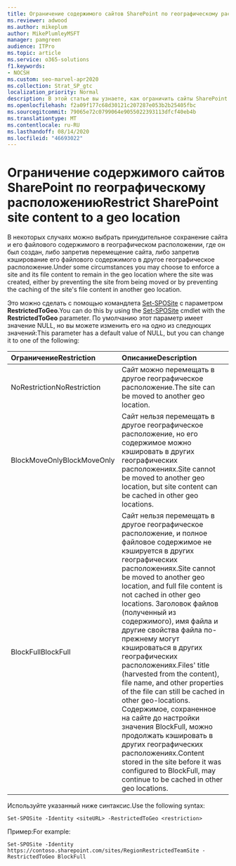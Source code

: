 ```yaml
---
title: Ограничение содержимого сайтов SharePoint по географическому расположению
ms.reviewer: adwood
ms.author: mikeplum
author: MikePlumleyMSFT
manager: pamgreen
audience: ITPro
ms.topic: article
ms.service: o365-solutions
f1.keywords:
- NOCSH
ms.custom: seo-marvel-apr2020
ms.collection: Strat_SP_gtc
localization_priority: Normal
description: В этой статье вы узнаете, как ограничить сайты SharePoint указанным географическим расположением в среде с несколькими географическими расположениями.
ms.openlocfilehash: f2a09f177c68d30121c207287e053b2b25405fbc
ms.sourcegitcommit: 79065e72c0799064e9055022393113dfcf40eb4b
ms.translationtype: MT
ms.contentlocale: ru-RU
ms.lasthandoff: 08/14/2020
ms.locfileid: "46693022"
---
```

# <a name="restrict-sharepoint-site-content-to-a-geo-location"></a><span data-ttu-id="64e35-103">Ограничение содержимого сайтов SharePoint по географическому расположению</span><span class="sxs-lookup"><span data-stu-id="64e35-103">Restrict SharePoint site content to a geo location</span></span>

<span data-ttu-id="64e35-104">В некоторых случаях можно выбрать принудительное сохранение сайта и его файлового содержимого в географическом расположении, где он был создан, либо запретив перемещение сайта, либо запретив кэширование его файлового содержимого в другое географическое расположение.</span><span class="sxs-lookup"><span data-stu-id="64e35-104">Under some circumstances you may choose to enforce a site and its file content to remain in the geo location where the site was created, either by preventing the site from being moved or by preventing the caching of the site's file content in another geo location.</span></span>

<span data-ttu-id="64e35-105">Это можно сделать с помощью командлета [Set-SPOSite](https://docs.microsoft.com/powershell/module/sharepoint-online/set-sposite) с параметром **RestrictedToGeo**.</span><span class="sxs-lookup"><span data-stu-id="64e35-105">You can do this by using the [Set-SPOSite](https://docs.microsoft.com/powershell/module/sharepoint-online/set-sposite) cmdlet with the **RestrictedToGeo** parameter.</span></span> <span data-ttu-id="64e35-106">По умолчанию этот параметр имеет значение NULL, но вы можете изменить его на одно из следующих значений:</span><span class="sxs-lookup"><span data-stu-id="64e35-106">This parameter has a default value of NULL, but you can change it to one of the following:</span></span>

|<span data-ttu-id="64e35-107">Ограничение</span><span class="sxs-lookup"><span data-stu-id="64e35-107">Restriction</span></span>|<span data-ttu-id="64e35-108">Описание</span><span class="sxs-lookup"><span data-stu-id="64e35-108">Description</span></span>|
|:----------|:----------|
|<span data-ttu-id="64e35-109">NoRestriction</span><span class="sxs-lookup"><span data-stu-id="64e35-109">NoRestriction</span></span>|<span data-ttu-id="64e35-110">Сайт можно перемещать в другое географическое расположение.</span><span class="sxs-lookup"><span data-stu-id="64e35-110">The site can be moved to another geo location.</span></span>|
|<span data-ttu-id="64e35-111">BlockMoveOnly</span><span class="sxs-lookup"><span data-stu-id="64e35-111">BlockMoveOnly</span></span>|<span data-ttu-id="64e35-112">Сайт нельзя перемещать в другое географическое расположение, но его содержимое можно кэшировать в других географических расположениях.</span><span class="sxs-lookup"><span data-stu-id="64e35-112">Site cannot be moved to another geo location, but site content can be cached in other geo locations.</span></span>|
|<span data-ttu-id="64e35-113">BlockFull</span><span class="sxs-lookup"><span data-stu-id="64e35-113">BlockFull</span></span>|<span data-ttu-id="64e35-114">Сайт нельзя перемещать в другое географическое расположение, и полное файловое содержимое не кэшируется в других географических расположениях.</span><span class="sxs-lookup"><span data-stu-id="64e35-114">Site cannot be moved to another geo location, and full file content is not cached in other geo locations.</span></span> <span data-ttu-id="64e35-115">Заголовок файлов (полученный из содержимого), имя файла и другие свойства файла по-прежнему могут кэшироваться в других географических расположениях.</span><span class="sxs-lookup"><span data-stu-id="64e35-115">Files' title (harvested from the content), file name, and other properties of the file can still be cached in other geo-locations.</span></span><br><span data-ttu-id="64e35-116">Содержимое, сохраненное на сайте до настройки значения BlockFull, можно продолжать кэшировать в других географических расположениях.</span><span class="sxs-lookup"><span data-stu-id="64e35-116">Content stored in the site before it was configured to BlockFull, may continue to be cached in other geo locations.</span></span>|

<span data-ttu-id="64e35-117">Используйте указанный ниже синтаксис.</span><span class="sxs-lookup"><span data-stu-id="64e35-117">Use the following syntax:</span></span>

`Set-SPOSite -Identity <siteURL> -RestrictedToGeo <restriction>`

<span data-ttu-id="64e35-118">Пример:</span><span class="sxs-lookup"><span data-stu-id="64e35-118">For example:</span></span>

`Set-SPOSite -Identity https://contoso.sharepoint.com/sites/RegionRestrictedTeamSite -RestrictedToGeo BlockFull`
